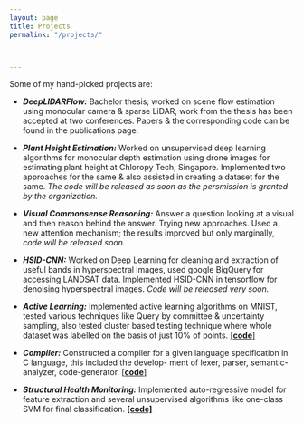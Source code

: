 ```yaml
---
layout: page
title: Projects
permalink: "/projects/"



---
```

Some of my hand-picked projects are:

- ***DeepLIDARFlow:*** Bachelor thesis; worked on scene flow estimation using monocular camera & sparse LiDAR, work from the thesis has been accepted at two conferences. Papers & the corresponding code can be found in the publications page.


- ***Plant Height Estimation:*** Worked on unsupervised deep learning algorithms for monocular depth estimation using drone
images for estimating plant height at Chloropy Tech, Singapore. Implemented two approaches for the same & also assisted in creating a dataset for the same. *The code will be released as soon as the persmission is granted by the organization.*


- ***Visual Commonsense Reasoning:*** Answer a question looking at a visual and then reason behind the answer. Trying new approaches. Used a new attention mechanism; the results improved but only marginally, *code will be released soon.*


- ***HSID-CNN:*** Worked on Deep Learning for cleaning and extraction of useful bands in hyperspectral images,
used google BigQuery for accessing LANDSAT data. Implemented HSID-CNN in tensorflow for denoising hyperspectral images. *Code will be released very soon.*

- ***Active Learning:*** Implemented active learning algorithms on MNIST, tested various techniques like Query by committee & uncertainty sampling, also tested cluster based testing technique where whole dataset was labelled on the basis of just 10% of points. [[**code**]](https://github.com/rish-av/Machine-Learning-Assignments)


- ***Compiler:*** Constructed a compiler for a given language specification in C language, this included the develop-
ment of lexer, parser, semantic-analyzer, code-generator. [[**code**]](https://github.com/diveshuttam/CS-F363)


- ***Structural Health Monitoring:*** Implemented auto-regressive model for feature extraction and several unsupervised algorithms
like one-class SVM for final classification. [**[code]**](https://github.com/rish-av/shm_machineLearning)
